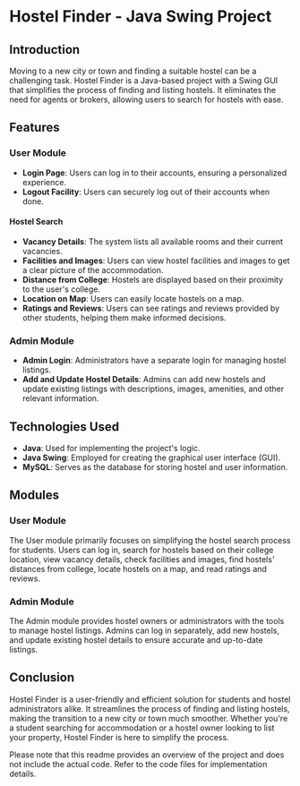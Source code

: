 # Hostel Finder - Java Swing Project

## Introduction

Moving to a new city or town and finding a suitable hostel can be a challenging task. Hostel Finder is a Java-based project with a Swing GUI that simplifies the process of finding and listing hostels. It eliminates the need for agents or brokers, allowing users to search for hostels with ease.

## Features

### User Module

- **Login Page**: Users can log in to their accounts, ensuring a personalized experience.
- **Logout Facility**: Users can securely log out of their accounts when done.

#### Hostel Search

- **Vacancy Details**: The system lists all available rooms and their current vacancies.
- **Facilities and Images**: Users can view hostel facilities and images to get a clear picture of the accommodation.
- **Distance from College**: Hostels are displayed based on their proximity to the user's college.
- **Location on Map**: Users can easily locate hostels on a map.
- **Ratings and Reviews**: Users can see ratings and reviews provided by other students, helping them make informed decisions.

### Admin Module

- **Admin Login**: Administrators have a separate login for managing hostel listings.
- **Add and Update Hostel Details**: Admins can add new hostels and update existing listings with descriptions, images, amenities, and other relevant information.

## Technologies Used

- **Java**: Used for implementing the project's logic.
- **Java Swing**: Employed for creating the graphical user interface (GUI).
- **MySQL**: Serves as the database for storing hostel and user information.

## Modules

### User Module

The User module primarily focuses on simplifying the hostel search process for students. Users can log in, search for hostels based on their college location, view vacancy details, check facilities and images, find hostels' distances from college, locate hostels on a map, and read ratings and reviews.

### Admin Module

The Admin module provides hostel owners or administrators with the tools to manage hostel listings. Admins can log in separately, add new hostels, and update existing hostel details to ensure accurate and up-to-date listings.

## Conclusion

Hostel Finder is a user-friendly and efficient solution for students and hostel administrators alike. It streamlines the process of finding and listing hostels, making the transition to a new city or town much smoother. Whether you're a student searching for accommodation or a hostel owner looking to list your property, Hostel Finder is here to simplify the process.

Please note that this readme provides an overview of the project and does not include the actual code. Refer to the code files for implementation details.
